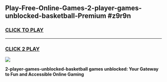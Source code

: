 
## Play-Free-Online-Games-2-player-games-unblocked-basketball-Premium #z9r9n
<h3>
<a href="https://premium.freeplayer.one?title=2-player-games-unblocked-basketball&ref=8M">CLICK TO PLAY</a></h3>
<hr>

<h3>
<a href="https://premium.freeplayer.one?title=2-player-games-unblocked-basketball&ref=8M">CLICK 2 PLAY</a>
  
</h3>

<a href="https://premium.freeplayer.one?title=2-player-games-unblocked-basketball&ref=8M"><img src="https://clearcache.store/games.png"></a>


**2-player-games-unblocked-basketball games unblocked: Your Gateway to Fun and Accessible Online Gaming**
